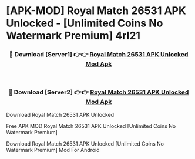 # [APK-MOD] Royal Match 26531 APK Unlocked - [Unlimited Coins No Watermark Premium] 4rl21



<div align="center">
<h3>🔴 Download [Server1] 👉👉 <a href="https://momento.my/?title=Royal_Match_26531_APK_Unlocked">Royal Match 26531 APK Unlocked Mod Apk</a></h3><br>

<h3>🔴 Download [Server2] 👉👉 <a href="https://momento.my/?title=Royal_Match_26531_APK_Unlocked">Royal Match 26531 APK Unlocked Mod Apk</a></h3>
</div>



Download Royal Match 26531 APK Unlocked 

Free APK MOD Royal Match 26531 APK Unlocked [Unlimited Coins No Watermark Premium]

Download Royal Match 26531 APK Unlocked [Unlimited Coins No Watermark Premium] Mod For Android
